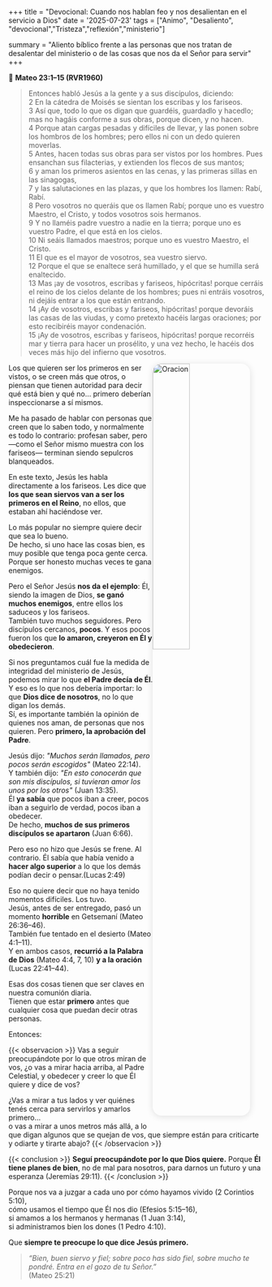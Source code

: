 +++
title = "Devocional: Cuando nos hablan feo y nos desalientan en el servicio a Dios"
date = '2025-07-23'
tags = ["Animo", "Desaliento", "devocional","Tristeza","reflexión","ministerio"]

summary = "Aliento bíblico frente a las personas que nos tratan de desalentar del ministerio o de las cosas que nos da el Señor para servir"
+++


📖 **Mateo 23:1–15 (RVR1960)**

> Entonces habló Jesús a la gente y a sus discípulos, diciendo:  
> 2 En la cátedra de Moisés se sientan los escribas y los fariseos.  
> 3 Así que, todo lo que os digan que guardéis, guardadlo y hacedlo; mas no hagáis conforme a sus obras, porque dicen, y no hacen.  
> 4 Porque atan cargas pesadas y difíciles de llevar, y las ponen sobre los hombros de los hombres; pero ellos ni con un dedo quieren moverlas.  
> 5 Antes, hacen todas sus obras para ser vistos por los hombres. Pues ensanchan sus filacterias, y extienden los flecos de sus mantos;  
> 6 y aman los primeros asientos en las cenas, y las primeras sillas en las sinagogas,  
> 7 y las salutaciones en las plazas, y que los hombres los llamen: Rabí, Rabí.  
> 8 Pero vosotros no queráis que os llamen Rabí; porque uno es vuestro Maestro, el Cristo, y todos vosotros sois hermanos.  
> 9 Y no llaméis padre vuestro a nadie en la tierra; porque uno es vuestro Padre, el que está en los cielos.  
> 10 Ni seáis llamados maestros; porque uno es vuestro Maestro, el Cristo.  
> 11 El que es el mayor de vosotros, sea vuestro siervo.  
> 12 Porque el que se enaltece será humillado, y el que se humilla será enaltecido.  
> 13 Mas ¡ay de vosotros, escribas y fariseos, hipócritas! porque cerráis el reino de los cielos delante de los hombres; pues ni entráis vosotros, ni dejáis entrar a los que están entrando.  
> 14 ¡Ay de vosotros, escribas y fariseos, hipócritas! porque devoráis las casas de las viudas, y como pretexto hacéis largas oraciones; por esto recibiréis mayor condenación.  
> 15 ¡Ay de vosotros, escribas y fariseos, hipócritas! porque recorréis mar y tierra para hacer un prosélito, y una vez hecho, le hacéis dos veces más hijo del infierno que vosotros.


<img src="/images/pray.png" 
     alt="Oracion"
     style="float: right; 
            margin-right: 2em; 
            margin-bottom: 1em; 
            max-width: 320px; 
            width: 38%; 
            height: auto; 
            border-radius: 18px; 
            box-shadow: 0 2px 14px rgba(0,0,0,0.12);" />

Los que quieren ser los primeros en ser vistos, o se creen más que otros, o piensan que tienen autoridad para decir qué está bien y qué no… primero deberían inspeccionarse a sí mismos.

Me ha pasado de hablar con personas que creen que lo saben todo, y normalmente es todo lo contrario: profesan saber, pero —como el Señor mismo muestra con los fariseos— terminan siendo sepulcros blanqueados.

En este texto, Jesús les habla directamente a los fariseos. Les dice que **los que sean siervos van a ser los primeros en el Reino**, no ellos, que estaban ahí haciéndose ver.

Lo más popular no siempre quiere decir que sea lo bueno.  
De hecho, si uno hace las cosas bien, es muy posible que tenga poca gente cerca. Porque ser honesto muchas veces te gana enemigos.

Pero el Señor Jesús **nos da el ejemplo**: Él, siendo la imagen de Dios, **se ganó muchos enemigos**, entre ellos los saduceos y los fariseos.  
También tuvo muchos seguidores. Pero discípulos cercanos, **pocos**. Y esos pocos fueron los que **lo amaron, creyeron en Él y obedecieron**.

Si nos preguntamos cuál fue la medida de integridad del ministerio de Jesús, podemos mirar lo que **el Padre decía de Él**.  
Y eso es lo que nos debería importar: lo que **Dios dice de nosotros**, no lo que digan los demás.  
Sí, es importante también la opinión de quienes nos aman, de personas que nos quieren. Pero **primero, la aprobación del Padre**.

Jesús dijo: *"Muchos serán llamados, pero pocos serán escogidos"* (Mateo 22:14).  
Y también dijo: *"En esto conocerán que son mis discípulos, si tuvieran amor los unos por los otros"* (Juan 13:35).  
Él **ya sabía** que pocos iban a creer, pocos iban a seguirlo de verdad, pocos iban a obedecer.  
De hecho, **muchos de sus primeros discípulos se apartaron** (Juan 6:66).

Pero eso no hizo que Jesús se frene. Al contrario. Él sabía que había venido a **hacer algo superior** a lo que los demás podían decir o pensar.(Lucas 2:49)

Eso no quiere decir que no haya tenido momentos difíciles. Los tuvo.  
Jesús, antes de ser entregado, pasó un momento **horrible** en Getsemaní (Mateo 26:36–46).  
También fue tentado en el desierto (Mateo 4:1–11).  
Y en ambos casos, **recurrió a la Palabra de Dios** (Mateo 4:4, 7, 10) **y a la oración** (Lucas 22:41–44).


Esas dos cosas tienen que ser claves en nuestra comunión diaria.  
Tienen que estar **primero** antes que cualquier cosa que puedan decir otras personas.

Entonces:

{{< observacion >}}
Vas a seguir preocupándote por lo que otros miran de vos,
¿o vas a mirar hacia arriba, al Padre Celestial, y obedecer y creer lo que Él quiere y dice de vos?

¿Vas a mirar a tus lados y ver quiénes tenés cerca para servirlos y amarlos primero…  
o vas a mirar a unos metros más allá, a lo que digan algunos que se quejan de vos, que siempre están para criticarte y odiarte y tirarte abajo?
{{< /observacion >}}

{{< conclusion >}}
**Seguí preocupándote por lo que Dios quiere.** 
Porque **Él tiene planes de bien**, no de mal para nosotros, para darnos un futuro y una esperanza (Jeremías 29:11).
{{< /conclusion >}}

Porque nos va a juzgar a cada uno por cómo hayamos vivido (2 Corintios 5:10),  
cómo usamos el tiempo que Él nos dio (Efesios 5:15–16),  
si amamos a los hermanos y hermanas (1 Juan 3:14),  
si administramos bien los dones (1 Pedro 4:10).

Que **siempre te preocupe lo que dice Jesús primero.**

> *“Bien, buen siervo y fiel; sobre poco has sido fiel, sobre mucho te pondré. Entra en el gozo de tu Señor.”*  
> (Mateo 25:21)